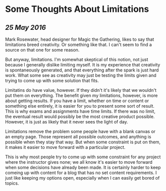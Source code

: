 Some Thoughts About Limitations
===============================

*25 May 2016*
--------------

Mark Rosewater, head designer for Magic the Gathering, likes to say that limitations breed creativity.
Or something like that.
I can't seem to find a source on that one for some reason.

But anyway, limitations.
I'm somewhat skeptical of this notion, not just because I generally dislike limiting myself.
It is my experience that creativity is spontaneously generated, and that everything after the spark is just hard work.
What some see as creativity may just be testing the limits given and trying to come up with some solution that fits.

Limitatins do have value, however.
If they didn't it's likely that we wouldn't put them on everything.
The benefit given my limitations, however, is more about getting results.
If you have a limit, whether on time or content or something else entirely, it is easier for you to present some sort of result.
This is why exams and assignments have time limits.
If there was no limit, the eventual result would possibly be the most creative product possible.
However, it is just as likely that it never sees the light of day.

Limitations remove the problem some people have with a blank canvas or an empty page.
Those represent all possible outcomes, and anything is possible when they stay that way.
But when some constraint is put on them, it makes it easier to move forward with a particular project.

This is why most people try to come up with some constraint for any project where the instructor gives none; we all know it's easier to move forward when some decisions have already been made.
It is certainly harder to keep comeing up with content for a blog that has no set content requirements.
I just like keeping my options open, especially when I can easily get bored of topics.

